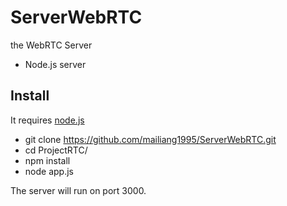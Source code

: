 # ServerWebRTC
the WebRTC Server

- Node.js server

## Install

It requires [node.js](http://nodejs.org/download/)

* git clone https://github.com/mailiang1995/ServerWebRTC.git
* cd ProjectRTC/
* npm install
* node app.js

The server will run on port 3000.
